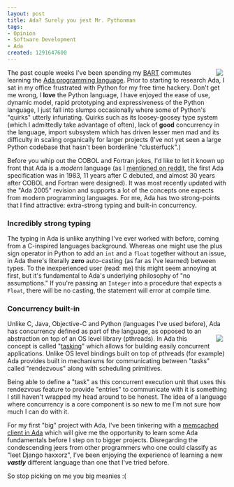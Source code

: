 ```yaml
--- 
layout: post
title: Ada? Surely you jest Mr. Pythonman
tags: 
- Opinion
- Software Development
- Ada
created: 1291647600
---
```

<a href="http://www.amazon.com/gp/product/0070116075?ie=UTF8&tag=unethicalblog-20&linkCode=as2&camp=1789&creative=390957&creativeASIN=0070116075"><img hspace="10" align="right" border="0" src="http://ecx.images-amazon.com/images/I/41HUUCwx7%2BL._SL160_.jpg"></a>

The past couple weeks I've been spending my [BART](http://bart.gov) commutes
learning the [Ada programming
language](https://secure.wikimedia.org/wikipedia/en/wiki/Ada_(programming_language)).
Prior to starting to research Ada, I sat in my office frustrated with Python
for my free time hackery. Don't get me wrong,  I **love** the Python language,
I have enjoyed the ease of use, dynamic model, rapid prototyping and expressiveness of the
Python language, I just fall into slumps occasionally where some of Python's
"quirks" utterly infuriating. Quirks such as its loosey-goosey type system
(which I admittedly take advantage of often), lack of **good** concurrency in
the language, import subsystem which has driven lesser men mad and its
difficulty in scaling organically for larger projects (I've not yet seen a large
Python codebase that hasn't been borderline "clusterfuck".)


Before you whip out the COBOL and Fortran jokes, I'd like to let it known up
front that Ada is a *modern* language (as I [mentioned on reddit](http://www.reddit.com/r/programming/comments/eh462/ada_surely_you_jest_mr_pythonman/c181zqy), the first Ada specification was in 1983, 11 years after C debuted, and almost 30 years after COBOL and Fortran were designed). It was most recently updated with the
"Ada 2005" revision and supports a lot of the concepts one expects from modern
programming languages. For me, Ada has two strong-points that I find
attractive: extra-strong typing and built-in concurrency.

### Incredibly strong typing

The typing in Ada is unlike anything I've ever worked with before, coming from
a C-inspired languages background. Whereas one might use the plus sign operator
in Python to add an `int` and a `float` together without an issue, in Ada
there's literally **zero** auto-casting (as far as I've learned) between types.
To the inexperienced user (read: me) this might seem annoying at first, but
it's fundamental to Ada's underlying philosophy of "no assumptions." If you're
passing an `Integer` into a procedure that expects a `Float`, there will be no
casting, the statement will error at compile time.


### Concurrency built-in

Unlike C, Java, Objective-C and Python (languages I've used before), Ada has
concurrency defined as part of the language, as opposed to an abstraction on
<a href="http://www.amazon.com/gp/product/0521866979?ie=UTF8&tag=unethicalblog-20&linkCode=as2&camp=1789&creative=390957&creativeASIN=0521866979"><img border="0" hspace="10" align="right" src="http://ecx.images-amazon.com/images/I/41FMkfK74-L._SL160_.jpg"></a>
top of an OS level library (pthreads). In Ada this concept is called
"[tasking](https://secure.wikimedia.org/wikibooks/en/wiki/Ada_Programming/Tasking)"
which allows for building easily concurrent applications. Unlike OS level
bindings built on top of pthreads (for example) Ada provides built in
mechanisms for communicating between "tasks" called "rendezvous" along with
scheduling primitives.


Being able to define a "task" as this concurrent execution unit that uses this
rendezvous feature to provide "entries" to communicate with it is something I
still haven't wrapped my head around to be honest. The idea of a language where
concurrency is a core component is so new to me I'm not sure how much I can do
with it.


For my first "big" project with Ada, I've been tinkering with a [memcached
client in Ada](https://github.com/rtyler/memcache-ada) which will give me the
opportunity to learn some Ada fundamentals before I step on to bigger projects.
Disregarding the condescending jeers from other programmers who one could
classify as "leet Django haxxorz", I've been enjoying the experience of
learning a new ***vastly*** different language than one that I've tried before.

So stop picking on me you big meanies :(
